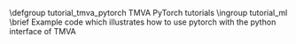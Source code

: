 \defgroup tutorial_tmva_pytorch TMVA PyTorch tutorials
\ingroup tutorial_ml
\brief Example code which illustrates how to use pytorch with the python interface of TMVA
